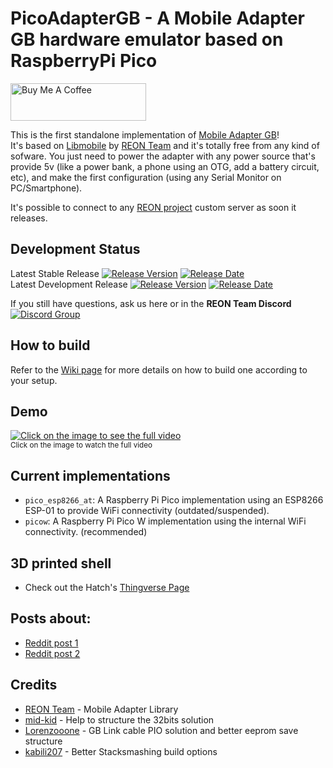 # PicoAdapterGB - A Mobile Adapter GB hardware emulator based on RaspberryPi Pico

<a href="https://www.buymeacoffee.com/zenaro147" target="_blank"><img src="https://cdn.buymeacoffee.com/buttons/v2/default-yellow.png" alt="Buy Me A Coffee" style="height: 60px !important;width: 217px !important;" ></a>

This is the first standalone implementation of [Mobile Adapter GB](https://bulbapedia.bulbagarden.net/wiki/Mobile_Game_Boy_Adapter)!
<br>It's based on [Libmobile](https://github.com/REONTeam/libmobile) by [REON Team](https://github.com/REONTeam) and it's totally free from any kind of sofware. You just need to power the adapter with any power source that's provide 5v (like a power bank, a phone using an OTG, add a battery circuit, etc), and make the first configuration (using any Serial Monitor on PC/Smartphone).

It's possible to connect to any [REON project](https://github.com/REONTeam/reon) custom server as soon it releases.

## Development Status
Latest Stable Release  [![Release Version](https://img.shields.io/github/v/release/zenaro147/PicoAdapterGB?style=plastic)](https://github.com/zenaro147/PicoAdapterGB/releases/latest/)  [![Release Date](https://img.shields.io/github/release-date/zenaro147/PicoAdapterGB?style=plastic)](https://github.com/zenaro147/PicoAdapterGB/releases/latest/)
<br>Latest Development Release  [![Release Version](https://img.shields.io/github/release/zenaro147/PicoAdapterGB/all.svg?style=plastic)](https://github.com/zenaro147/PicoAdapterGB/releases/) [![Release Date](https://img.shields.io/github/release-date-pre/zenaro147/PicoAdapterGB.svg?style=plastic)](https://github.com/zenaro147/PicoAdapterGB/releases/) 

If you still have questions, ask us here or in the **REON Team Discord** [![Discord Group](https://img.shields.io/badge/chat-on%20Discord-738ADB)](https://discord.gg/mKT4pTfUqC)

## How to build
Refer to the [Wiki page](https://github.com/zenaro147/PicoAdapterGB/wiki) for more details on how to build one according to your setup.

## Demo
[![Click on the image to see the full video](https://github.com/zenaro147/PicoAdapterGB/blob/main/doc/demoPreview.gif)](https://youtu.be/YvNsaXxCjOU)<br> 
<sub>Click on the image to watch the full video</sub>

## Current implementations
- `pico_esp8266_at`: A Raspberry Pi Pico implementation using an ESP8266 ESP-01 to provide WiFi connectivity (outdated/suspended). 
- `picow`: A Raspberry Pi Pico W implementation using the internal WiFi connectivity. (recommended)

## 3D printed shell
* Check out the Hatch's [Thingverse Page](https://www.thingiverse.com/thing:7057318)

## Posts about:
* [Reddit post 1](https://www.reddit.com/r/Gameboy/comments/14scudy/just_dropping_this_mobile_adapter_gb_revival_wip/)
* [Reddit post 2](https://www.reddit.com/r/Gameboy/comments/16ly811/first_mobile_reon_adapter_working_pretty_good_now/)

## Credits 
* [REON Team](https://github.com/REONTeam/) - Mobile Adapter Library
* [mid-kid](https://github.com/mid-kid/) - Help to structure the 32bits solution
* [Lorenzooone](https://github.com/Lorenzooone/) - GB Link cable PIO solution and better eeprom save structure
* [kabili207](https://github.com/kabili207/) - Better Stacksmashing build options

